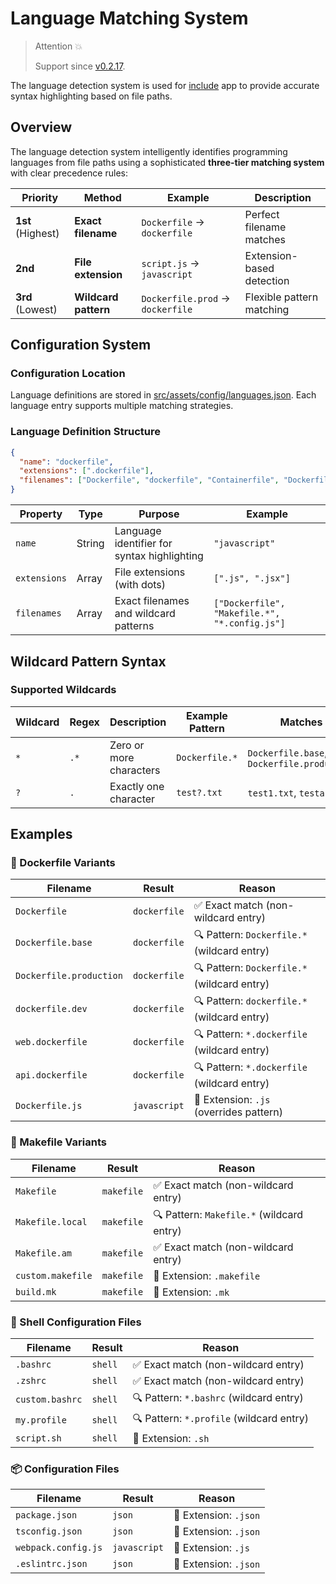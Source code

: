# Language Matching System

> Attention 💥
>
> Support since [v0.2.17](https://github.com/MR-Addict/mdbook-embedify/releases/tag/0.2.17).

The language detection system is used for [include](../local/include.md) app to provide accurate syntax highlighting based on file paths.

## Overview

The language detection system intelligently identifies programming languages from file paths using a sophisticated **three-tier matching system** with clear precedence rules:

| Priority          | Method               | Example                          | Description               |
| ----------------- | -------------------- | -------------------------------- | ------------------------- |
| **1st** (Highest) | **Exact filename**   | `Dockerfile` → `dockerfile`      | Perfect filename matches  |
| **2nd**           | **File extension**   | `script.js` → `javascript`       | Extension-based detection |
| **3rd** (Lowest)  | **Wildcard pattern** | `Dockerfile.prod` → `dockerfile` | Flexible pattern matching |

## Configuration System

### Configuration Location

Language definitions are stored in [src/assets/config/languages.json](https://github.com/MR-Addict/mdbook-embedify/tree/main/src/assets/config/languages.json). Each language entry supports multiple matching strategies.

### Language Definition Structure

```json
{
  "name": "dockerfile",
  "extensions": [".dockerfile"],
  "filenames": ["Dockerfile", "dockerfile", "Containerfile", "Dockerfile.*", "dockerfile.*", "*.dockerfile"]
}
```

| Property     | Type   | Purpose                                     | Example                                       |
| ------------ | ------ | ------------------------------------------- | --------------------------------------------- |
| `name`       | String | Language identifier for syntax highlighting | `"javascript"`                                |
| `extensions` | Array  | File extensions (with dots)                 | `[".js", ".jsx"]`                             |
| `filenames`  | Array  | Exact filenames and wildcard patterns       | `["Dockerfile", "Makefile.*", "*.config.js"]` |

## Wildcard Pattern Syntax

### Supported Wildcards

| Wildcard | Regex | Description             | Example Pattern | Matches                                    |
| -------- | ----- | ----------------------- | --------------- | ------------------------------------------ |
| `*`      | `.*`  | Zero or more characters | `Dockerfile.*`  | `Dockerfile.base`, `Dockerfile.production` |
| `?`      | `.`   | Exactly one character   | `test?.txt`     | `test1.txt`, `testa.txt`                   |

## Examples

### 🐳 Dockerfile Variants

| Filename                | Result       | Reason                                      |
| ----------------------- | ------------ | ------------------------------------------- |
| `Dockerfile`            | `dockerfile` | ✅ Exact match (non-wildcard entry)         |
| `Dockerfile.base`       | `dockerfile` | 🔍 Pattern: `Dockerfile.*` (wildcard entry) |
| `Dockerfile.production` | `dockerfile` | 🔍 Pattern: `Dockerfile.*` (wildcard entry) |
| `dockerfile.dev`        | `dockerfile` | 🔍 Pattern: `dockerfile.*` (wildcard entry) |
| `web.dockerfile`        | `dockerfile` | 🔍 Pattern: `*.dockerfile` (wildcard entry) |
| `api.dockerfile`        | `dockerfile` | 🔍 Pattern: `*.dockerfile` (wildcard entry) |
| `Dockerfile.js`         | `javascript` | 📁 Extension: `.js` (overrides pattern)     |

### 🔨 Makefile Variants

| Filename          | Result     | Reason                                    |
| ----------------- | ---------- | ----------------------------------------- |
| `Makefile`        | `makefile` | ✅ Exact match (non-wildcard entry)       |
| `Makefile.local`  | `makefile` | 🔍 Pattern: `Makefile.*` (wildcard entry) |
| `Makefile.am`     | `makefile` | ✅ Exact match (non-wildcard entry)       |
| `custom.makefile` | `makefile` | 📁 Extension: `.makefile`                 |
| `build.mk`        | `makefile` | 📁 Extension: `.mk`                       |

### 🐚 Shell Configuration Files

| Filename        | Result  | Reason                                   |
| --------------- | ------- | ---------------------------------------- |
| `.bashrc`       | `shell` | ✅ Exact match (non-wildcard entry)      |
| `.zshrc`        | `shell` | ✅ Exact match (non-wildcard entry)      |
| `custom.bashrc` | `shell` | 🔍 Pattern: `*.bashrc` (wildcard entry)  |
| `my.profile`    | `shell` | 🔍 Pattern: `*.profile` (wildcard entry) |
| `script.sh`     | `shell` | 📁 Extension: `.sh`                      |

### 📦 Configuration Files

| Filename            | Result       | Reason                |
| ------------------- | ------------ | --------------------- |
| `package.json`      | `json`       | 📁 Extension: `.json` |
| `tsconfig.json`     | `json`       | 📁 Extension: `.json` |
| `webpack.config.js` | `javascript` | 📁 Extension: `.js`   |
| `.eslintrc.json`    | `json`       | 📁 Extension: `.json` |
